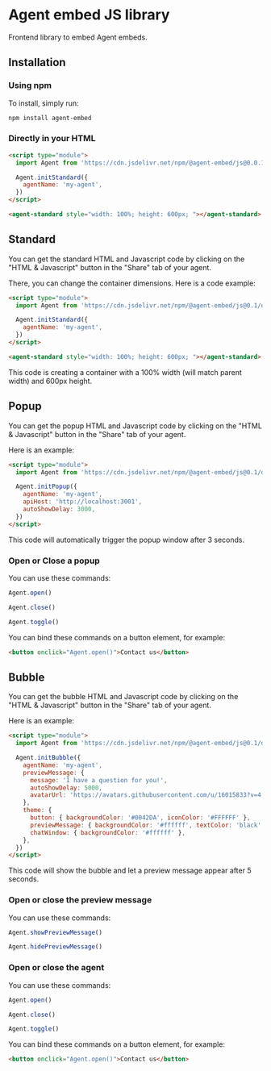 # Agent embed JS library

Frontend library to embed Agent embeds.

## Installation

### Using npm

To install, simply run:

```bash
npm install agent-embed
```

### Directly in your HTML

```html
<script type="module">
  import Agent from 'https://cdn.jsdelivr.net/npm/@agent-embed/js@0.0.1/dist/web.js'

  Agent.initStandard({
    agentName: 'my-agent',
  })
</script>

<agent-standard style="width: 100%; height: 600px; "></agent-standard>
```

## Standard

You can get the standard HTML and Javascript code by clicking on the "HTML & Javascript" button in the "Share" tab of your agent.

There, you can change the container dimensions. Here is a code example:

```html
<script type="module">
  import Agent from 'https://cdn.jsdelivr.net/npm/@agent-embed/js@0.1/dist/web.js'

  Agent.initStandard({
    agentName: 'my-agent',
  })
</script>

<agent-standard style="width: 100%; height: 600px; "></agent-standard>
```

This code is creating a container with a 100% width (will match parent width) and 600px height.

## Popup

You can get the popup HTML and Javascript code by clicking on the "HTML & Javascript" button in the "Share" tab of your agent.

Here is an example:

```html
<script type="module">
  import Agent from 'https://cdn.jsdelivr.net/npm/@agent-embed/js@0.1/dist/web.js'

  Agent.initPopup({
    agentName: 'my-agent',
    apiHost: 'http://localhost:3001',
    autoShowDelay: 3000,
  })
</script>
```

This code will automatically trigger the popup window after 3 seconds.

### Open or Close a popup

You can use these commands:

```js
Agent.open()
```

```js
Agent.close()
```

```js
Agent.toggle()
```

You can bind these commands on a button element, for example:

```html
<button onclick="Agent.open()">Contact us</button>
```

## Bubble

You can get the bubble HTML and Javascript code by clicking on the "HTML & Javascript" button in the "Share" tab of your agent.

Here is an example:

```html
<script type="module">
  import Agent from 'https://cdn.jsdelivr.net/npm/@agent-embed/js@0.1/dist/web.js'

  Agent.initBubble({
    agentName: 'my-agent',
    previewMessage: {
      message: 'I have a question for you!',
      autoShowDelay: 5000,
      avatarUrl: 'https://avatars.githubusercontent.com/u/16015833?v=4',
    },
    theme: {
      button: { backgroundColor: '#0042DA', iconColor: '#FFFFFF' },
      previewMessage: { backgroundColor: '#ffffff', textColor: 'black' },
      chatWindow: { backgroundColor: '#ffffff' },
    },
  })
</script>
```

This code will show the bubble and let a preview message appear after 5 seconds.

### Open or close the preview message

You can use these commands:

```js
Agent.showPreviewMessage()
```

```js
Agent.hidePreviewMessage()
```

### Open or close the agent

You can use these commands:

```js
Agent.open()
```

```js
Agent.close()
```

```js
Agent.toggle()
```

You can bind these commands on a button element, for example:

```html
<button onclick="Agent.open()">Contact us</button>
```
